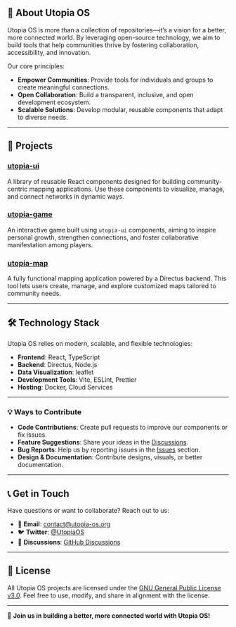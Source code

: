 ## 🚀 About Utopia OS

Utopia OS is more than a collection of repositories—it’s a vision for a better, more connected world. By leveraging open-source technology, we aim to build tools that help communities thrive by fostering collaboration, accessibility, and innovation.

Our core principles:
- **Empower Communities**: Provide tools for individuals and groups to create meaningful connections.
- **Open Collaboration**: Build a transparent, inclusive, and open development ecosystem.
- **Scalable Solutions**: Develop modular, reusable components that adapt to diverse needs.

---

## 🌟 Projects

### [**utopia-ui**](https://github.com/utopia-os/utopia-ui)
A library of reusable React components designed for building community-centric mapping applications. Use these components to visualize, manage, and connect networks in dynamic ways.

### [**utopia-game**](https://github.com/utopia-os/utopia-game)
An interactive game built using `utopia-ui` components, aiming to inspire personal growth, strengthen connections, and foster collaborative manifestation among players.

### [**utopia-map**](https://github.com/utopia-os/utopia-map)
A fully functional mapping application powered by a Directus backend. This tool lets users create, manage, and explore customized maps tailored to community needs.

---

## 🛠️ Technology Stack

Utopia OS relies on modern, scalable, and flexible technologies:

- **Frontend**: React, TypeScript
- **Backend**: Directus, Node.js
- **Data Visualization**: leaflet
- **Development Tools**: Vite, ESLint, Prettier
- **Hosting**: Docker, Cloud Services

---

### 💡 Ways to Contribute
- **Code Contributions**: Create pull requests to improve our components or fix issues.
- **Feature Suggestions**: Share your ideas in the [Discussions](https://github.com/utopia-os/utopia-ui/discussions).
- **Bug Reports**: Help us by reporting issues in the [Issues](https://github.com/utopia-os/utopia-ui/issues) section.
- **Design & Documentation**: Contribute designs, visuals, or better documentation.

---

## 📞 Get in Touch

Have questions or want to collaborate? Reach out to us:

- 📧 **Email**: contact@utopia-os.org
- 🐦 **Twitter**: [@UtopiaOS](https://twitter.com/UtopiaOS)
- 💬 **Discussions**: [GitHub Discussions](https://github.com/utopia-os/utopia-ui/discussions)

---

## 📜 License

All Utopia OS projects are licensed under the [GNU General Public License v3.0](https://github.com/utopia-os/utopia-ui/blob/main/LICENSE). Feel free to use, modify, and share in alignment with the license.

---

🌟 **Join us in building a better, more connected world with Utopia OS!**  
